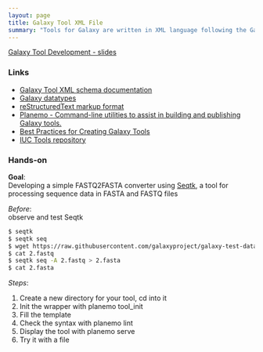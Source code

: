 ```yaml
---
layout: page
title: Galaxy Tool XML File
summary: "Tools for Galaxy are written in XML language following the Galaxy tool schema. Here you will find a gentle introduction."
---
```


[Galaxy Tool Development - slides](https://galaxyproject.github.io/training-material//topics/dev/tutorials/tool-integration/slides.html#2)

### Links

* [Galaxy Tool XML schema documentation](https://docs.galaxyproject.org/en/latest/dev/schema.html)
* [Galaxy datatypes](https://github.com/galaxyproject/galaxy/blob/dev/config/datatypes_conf.xml.sample)
* [reStructuredText markup format](http://docutils.sourceforge.net/rst.html)
* [Planemo - Command-line utilities to assist in building and publishing Galaxy tools.](https://planemo.readthedocs.io/en/latest/)
* [Best Practices for Creating Galaxy Tools](http://planemo.readthedocs.io/en/latest/standards/docs/best_practices/tool_xml.html)
* [IUC Tools repository](https://github.com/galaxyproject/tools-iuc)

### Hands-on

**Goal**:  
Developing a simple FASTQ2FASTA converter using [Seqtk](https://github.com/lh3/seqtk), a tool for processing sequence data in FASTA and
 FASTQ files

*Before*:  
observe and test Seqtk

```bash
$ seqtk
$ seqtk seq
$ wget https://raw.githubusercontent.com/galaxyproject/galaxy-test-data/master/2.fastq
$ cat 2.fastq
$ seqtk seq -A 2.fastq > 2.fasta
$ cat 2.fasta
```

*Steps*:

1. Create a new directory for your tool, cd into it
2. Init the wrapper with planemo tool_init
3. Fill the template 
4. Check the syntax with planemo lint
5. Display the tool with planemo serve
6. Try it with a file
